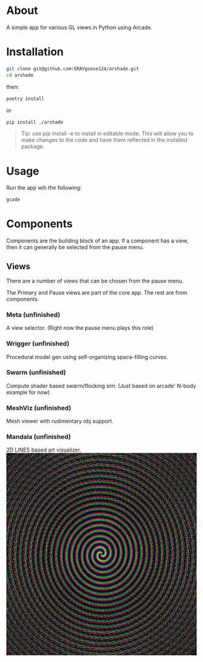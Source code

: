 # About
A simple app for various GL views in Python using Arcade.

# Installation
```bash
git clone git@github.com:GRAYgoose124/arshade.git
cd arshade
```
then:
```bash
poetry install
```
or 
```bash
pip install ./arshade
```

> Tip: use pip install -e to install in editable mode. This will allow you to make changes to the code and have them reflected in the installed package.

# Usage
Run the app wih the following:
```bash
gcade
```
    
# Components
Components are the building block of an app. If a component has a view, then it can generally be selected from the pause menu. 

## Views
There are a number of views that can be chosen from the pause menu.

The Primary and Pause views are part of the core app. The rest are from components.

### Meta (unfinished)
A view selector. (Right now the pause menu plays this role)
### Wrigger (unfinished)
Procedural model gen using self-organizing space-filling curves.
### Swarm (unfinished)
Compute shader based swarm/flocking sim. (Just based on arcade' N-body example for now)
### MeshViz (unfinished)
Mesh viewer with rudimentary obj support.
### Mandala (unfinished)
2D LINES based art visualizer.
![](https://raw.githubusercontent.com/GRAYgoose124/arshade/main/screenshots/mand1.jpg)